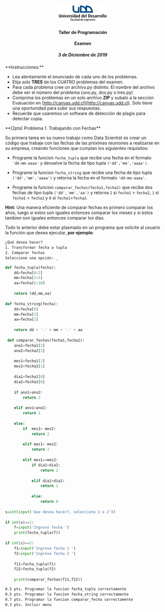 <div align="center">
<img src="logo_UDD_Facultad_Ingenieria.jpg" style="float: center; height: 60px;" >
</div>

<h4 align="center">Taller de Programación</h4>
<h4 align="center">Examen</h4>
<h5 align="center">3 de Diciembre de 2019</h5>
**Instrucciones:**

- Lea atentamente el enunciado de cada uno de los problemas.
- Elija solo **TRES** de los CUATRO problemas del examen.
- Para cada problema cree un archivo.py distinto. El nombre del archivo debe ser el número del problema (uno.py, dos.py o tres.py)
- Comprima los problemas en un solo archivo **ZIP** y subalo a la sección Evaluación en [http://canvas.udd.cl](http://canvas.udd.cl). Solo tiene una oportunidad para subir sus respuestas.
- Recuerde que usaremos un software de detección de plagio para detectar copia.

<div style="page-break-after: always;"></div>
**(2pts) Problema 1.  Trabajando con Fechas**

Su primera tarea en su nuevo trabajo como Data Scientist es crear un código que trabaje con las fechas de las próximas reuniones a realizarse en su empresa, creando funciones que cumplan los siguientes requisitos:

- Programe la funcion `fecha_tupla` que recibe una fecha en el formato `'dd-mm-aaaa'` y devuelve la fecha de tipo tupla `('dd','mm','aaaa')`.
  ​

- Programe la funcion `fecha_string` que recibe una fecha de tipo tupla `('dd','mm','aaaa')` y retorna la fecha en el formato `'dd-mm-aaaa'`.
  ​

- Programe la funcion `comparar_fechas(fecha1,fecha2)` que recibe dos fechas de tipo tupla `('dd','mm','aa')` y retorna `2` si `fecha1` > `fecha2`, `1` si `fecha1` < `fecha2` y `0` si `fecha1`=`fecha2`.



**Hint:** Una manera eficiente de comparar fechas es primero comparar los años, luego si estos son iguales entonces comparar los meses y si estos tambien son iguales entonces comparar los días.

Todo lo anterior debe estar plasmado en un programa que solicite al usuario la función que desea ejecutar, **por ejemplo**:

```tex
¿Qué desea hacer?
1. Transformar fecha a tupla
2. Comparar fechas
Seleccione una opción: _ 
```

```python
def fecha_tupla(fecha):
    dd=fecha[0:2]
    mm=fecha[3:5]
    aa=fecha[6:10]
    
    return (dd,mm,aa)
    
def fecha_string(fecha):
    dd=fecha[0]
    mm=fecha[1]
    aa=fecha[2]
    
    return dd + '-' + mm + '-' + aa
    
 def comparar_fechas(fecha1,fecha2):
    ano1=fecha1[2]
    ano2=fecha2[2]
    
    mes1=fecha1[1]
    mes2=fecha2[1]
    
    dia1=fecha1[0]
    dia2=fecha2[0]
    
    if ano1>ano2:
        return 2
    
    elif ano1<ano2:
        return 1
    
    else:
        if  mes1> mes2:
            return 2
        
        elif mes1< mes2:
            return 1
        
        elif mes1==mes2:
            if dia1>dia2:
                return 2
            
            elif dia1<dia2:
                return 1
            
            else:
                return 0  
                
s=int(input('Que desea hacer?, seleccione 1 o 2'))

if int(s)==1:
    f=input('Ingrese fecha ')
    print(fecha_tupla(f))
           
if int(s)==2:
    f1=input('Ingrese fecha 1 ')
    f2=input('Ingrese fecha 2 ')
    
    f11=fecha_tupla(f1)
    f22=fecha_tupla(f2)
    
    print(comparar_fechas(f11,f22)) 


```

```tex
0.5 pts. Programar la funcion fecha_tupla correctamente
0.5 pts. Programar la funcion fecha_string correctamente
0.7 pts. Programar la funcion comparar_fecha correctamente
0.3 pts. Incluir menu
```
